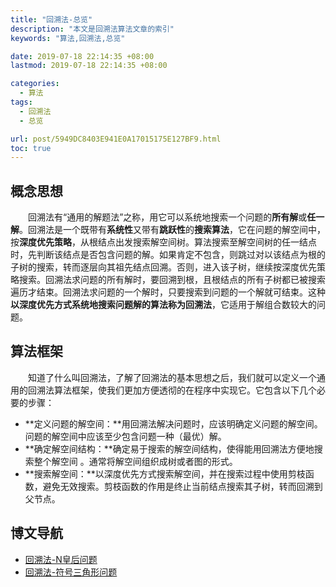 ```yaml
---
title: "回溯法-总览"
description: "本文是回溯法算法文章的索引"
keywords: "算法,回溯法,总览"

date: 2019-07-18 22:14:35 +08:00
lastmod: 2019-07-18 22:14:35 +08:00

categories:
  - 算法
tags:
  - 回溯法
  - 总览

url: post/5949DC8403E941E0A17015175E127BF9.html
toc: true
---
```


## 概念思想

&emsp;&emsp;回溯法有“通用的解题法”之称，用它可以系统地搜索一个问题的**所有解**或**任一解**。回溯法是一个既带有**系统性**又带有**跳跃性**的**搜索算法**，它在问题的解空间中，按**深度优先策略**，从根结点出发搜索解空间树。算法搜索至解空间树的任一结点时，先判断该结点是否包含问题的解。如果肯定不包含，则跳过对以该结点为根的子树的搜索，转而逐层向其祖先结点回溯。否则，进入该子树，继续按深度优先策略搜索。回溯法求问题的所有解时，要回溯到根，且根结点的所有子树都已被搜索遍历才结束。回溯法求问题的一个解时，只要搜索到问题的一个解就可结束。这种**以深度优先方式系统地搜索问题解的算法称为回溯法**，它适用于解组合数较大的问题。

<!--More-->

## 算法框架

&emsp;&emsp;知道了什么叫回溯法，了解了回溯法的基本思想之后，我们就可以定义一个通用的回溯法算法框架，使我们更加方便透彻的在程序中实现它。它包含以下几个必要的步骤：
- **定义问题的解空间：**用回溯法解决问题时，应该明确定义问题的解空间。问题的解空间中应该至少包含问题一种（最优）解。
- **确定解空间结构：**确定易于搜索的解空间结构，使得能用回溯法方便地搜索整个解空间 。通常将解空间组织成树或者图的形式。
- **搜索解空间：**以深度优先方式搜索解空间，并在搜索过程中使用剪枝函数，避免无效搜索。剪枝函数的作用是终止当前结点搜索其子树，转而回溯到父节点。

## 博文导航

- [回溯法-N皇后问题](post/23FEAE8600134C1CB795530EDC7125F0.html)
- [回溯法-符号三角形问题](post/A7D27AE126E84133ABE20E0C8A0CA745.html)